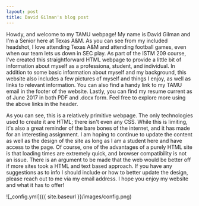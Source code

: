 ```yaml
---
layout: post
title: David Gilman's blog post
---
```

Howdy, and welcome to my TAMU webpage! My name is David Gilman and I'm a Senior here at Texas A&M. As you can see from my included headshot, I love attending Texas A&M and attending football games, even when our team lets us down in SEC play. As part of the ISTM 209 course, I've created this straightforward HTML webpage to provide a little bit of information about myself as a professiona, student, and individual. In addition to some basic information about myself and my background, this website also includes a few pictures of myself and things I enjoy, as well as links to relevant information. You can also find a handy link to my TAMU email in the footer of the website. Lastly, you can find my resume current as of June 2017 in both PDF and .docx form. Feel free to explore more using the above links in the header.

As you can see, this is a relatively primitive webpage. The only technologies used to create it are HTML; there isn't even any CSS. While this is limiting, it's also a great reminder of the bare bones of the internet, and it has made for an interesting assignment. I am hoping to continue to update the content as well as the design of the site as long as I am a student here and have access to the page. Of course, one of the advantages of a purely HTML site is that loading times are extremely quick, and browser compatibility is not an issue. There is an argument to be made that the web would be better off if more sites took a HTML and text based approach. If you have any suggestions as to info I should include or how to better update the design, please reach out to me via my email address. I hope you enjoy my website and what it has to offer!



![_config.yml]({{ site.baseurl }}/images/config.png)


